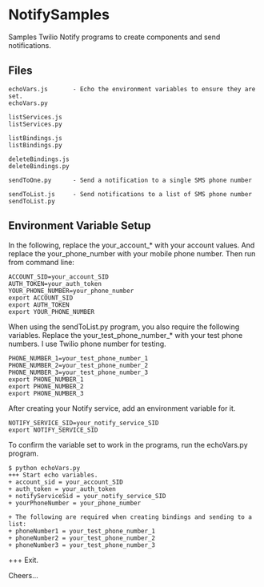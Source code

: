 # NotifySamples

Samples Twilio Notify programs to create components and send notifications. 

## Files

    echoVars.js       - Echo the environment variables to ensure they are set.
    echoVars.py

    listServices.js
    listServices.py

    listBindings.js
    listBindings.py

    deleteBindings.js
    deleteBindings.py

    sendToOne.py      - Send a notification to a single SMS phone number

    sendToList.js     - Send notifications to a list of SMS phone number
    sendToList.py

## Environment Variable Setup

In the following, replace the your_account_* with your account values.
And replace the your_phone_number with your mobile phone number.
Then run from command line:

    ACCOUNT_SID=your_account_SID
    AUTH_TOKEN=your_auth_token
    YOUR_PHONE_NUMBER=your_phone_number
    export ACCOUNT_SID
    export AUTH_TOKEN
    export YOUR_PHONE_NUMBER

When using the sendToList.py program, you also require the following variables.
Replace the your_test_phone_number_* with your test phone numbers. I use Twilio phone number for testing.

    PHONE_NUMBER_1=your_test_phone_number_1
    PHONE_NUMBER_2=your_test_phone_number_2
    PHONE_NUMBER_3=your_test_phone_number_3
    export PHONE_NUMBER_1
    export PHONE_NUMBER_2
    export PHONE_NUMBER_3

After creating your Notify service, add an environment variable for it.

    NOTIFY_SERVICE_SID=your_notify_service_SID
    export NOTIFY_SERVICE_SID

To confirm the variable set to work in the programs, run the echoVars.py program.

    $ python echoVars.py
    +++ Start echo variables.
    + account_sid = your_account_SID
    + auth_token = your_auth_token
    + notifyServiceSid = your_notify_service_SID
    + yourPhoneNumber = your_phone_number

    + The following are required when creating bindings and sending to a list:
    + phoneNumber1 = your_test_phone_number_1
    + phoneNumber2 = your_test_phone_number_2
    + phoneNumber3 = your_test_phone_number_3

+++ Exit.

Cheers...
